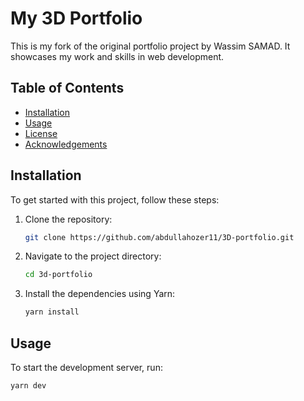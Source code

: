 # My 3D Portfolio

This is my fork of the original portfolio project by Wassim SAMAD. It showcases my work and skills in web development.

## Table of Contents

- [Installation](#installation)
- [Usage](#usage)
- [License](#license)
- [Acknowledgements](#acknowledgements)

## Installation

To get started with this project, follow these steps:

1. Clone the repository:

    ```bash
    git clone https://github.com/abdullahozer11/3D-portfolio.git
    ```

2. Navigate to the project directory:

    ```bash
    cd 3d-portfolio
    ```

3. Install the dependencies using Yarn:

    ```bash
    yarn install
    ```

## Usage

To start the development server, run:

```bash
yarn dev
```
